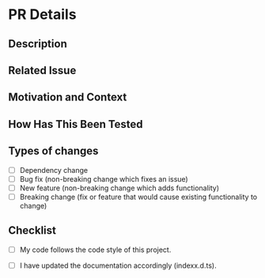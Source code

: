 # PR Details

<!--- Provide a general summary of your changes in the Title above -->

## Description

<!--- Describe your changes in detail -->

## Related Issue

<!--- Optional --->
<!--- If there is an issue link it here: -->

## Motivation and Context

<!--- Optional --->
<!--- Why is this change required? What problem does it solve? -->

## How Has This Been Tested

<!--- Please describe in detail how you tested your changes. -->
<!--- Include details of your testing environment, and the tests you ran to -->

## Types of changes

<!--- What types of changes does your code introduce? Put an `x` in all the boxes that apply: -->

- [ ] Dependency change
- [ ] Bug fix (non-breaking change which fixes an issue)
- [ ] New feature (non-breaking change which adds functionality)
- [ ] Breaking change (fix or feature that would cause existing functionality to change)

## Checklist

<!--- Go over all the following points, and put an `x` in all the boxes that apply. -->

- [ ] My code follows the code style of this project.
- [ ] I have updated the documentation accordingly (indexx.d.ts).



